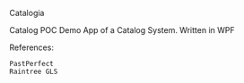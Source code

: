 Catalogia

Catalog POC Demo App of a Catalog System. Written in WPF

References:

    PastPerfect
    Raintree GLS


